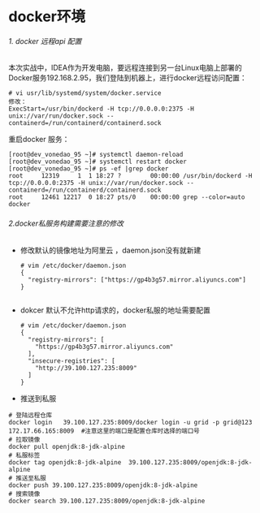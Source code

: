 #                                      docker环境

###### 1. docker 远程api 配置

本次实战中，IDEA作为开发电脑，要远程连接到另一台Linux电脑上部署的Docker服务192.168.2.95，我们登陆到机器上，进行docker远程访问配置：

```
# vi usr/lib/systemd/system/docker.service 
修改：
ExecStart=/usr/bin/dockerd -H tcp://0.0.0.0:2375 -H unix://var/run/docker.sock --containerd=/run/containerd/containerd.sock
```

重启docker 服务：

```
[root@dev_vonedao_95 ~]# systemctl daemon-reload
[root@dev_vonedao_95 ~]# systemctl restart docker
[root@dev_vonedao_95 ~]# ps -ef |grep docker
root     12319     1  1 18:27 ?        00:00:00 /usr/bin/dockerd -H tcp://0.0.0.0:2375 -H unix://var/run/docker.sock --containerd=/run/containerd/containerd.sock
root     12461 12217  0 18:27 pts/0    00:00:00 grep --color=auto docker
```

###### 2.docker私服务构建需要注意的修改

- 修改默认的镜像地址为阿里云 ，daemon.json没有就新建

  ```
  # vim /etc/docker/daemon.json
  {
    "registry-mirrors": ["https://gp4b3g57.mirror.aliyuncs.com"]
  }
  
  
  ```

- dokcer 默认不允许http请求的，docker私服的地址需要配置

  ```
  # vim /etc/docker/daemon.json
  {
    "registry-mirrors": [
      "https://gp4b3g57.mirror.aliyuncs.com"
    ],
    "insecure-registries": [
      "http://39.100.127.235:8009"
    ]
  }
  ```

-  推送到私服

  ```
  # 登陆远程仓库
  docker login   39.100.127.235:8009/docker login -u grid -p grid@123 172.17.66.165:8009  #注意这里的端口是配置仓库时选择的端口号
  # 拉取镜像
  docker pull openjdk:8-jdk-alpine
  # 私服标签
  docker tag openjdk:8-jdk-alpine  39.100.127.235:8009/openjdk:8-jdk-alpine
  # 推送至私服
  docker push 39.100.127.235:8009/openjdk:8-jdk-alpine
  # 搜索镜像
docker search 39.100.127.235:8009/openjdk:8-jdk-alpine
  ```
  
  